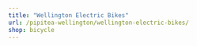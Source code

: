 ```yaml
---
title: "Wellington Electric Bikes"
url: /pipitea-wellington/wellington-electric-bikes/
shop: bicycle
---
```

